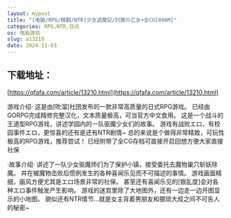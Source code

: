 ```yaml
---
layout: mypost
title: "[电脑/RPG/精翻/NTR]少女退魔記/討魔の乙女+全CG[896M]"
categories: RPG,NTR,日式
os: 电脑游戏
slug: a13210
date: 2024-11-03
---
```


## 下载地址：

[https://qfafa.com/article/13210.html](https://qfafa.com/article/13210.html)

游戏介绍·
这是由\[吹溜\]社团发布的一款非常高质量的日式RPG游戏。
已经由GORPG完成精修完整汉化，文本质量极高，可当官方中文食用。
这是一个战斗的王道型RPG游戏，讲述学园内的一队驱魔少女们的故事。
游戏有战败エロ，有校园事件エロ，更惊喜的还有是还有NTR剧情~
总的来说是个做得非常精致，可玩性极高的RPG游戏，推荐尝试！
已经附带了全CG存档可直接开启回想方便大家直接社保

·故事介绍·
讲述了一队少女驱魔师们为了保护小镇，接受委托去魔物巢穴斩妖除魔。
并在被魔物击败后惯例发生的各种喜闻乐见而不可描述的事情。
游戏画面精细，画风方便尤其是エロ场景非常的社保。
甚至还有喜闻乐见的\[银乱度\]会对各种エロ事件触发产生影响。
游戏的迷宫里除了大地图外，还有一边走一边开图显示的小地图。
貌似还有NTR情节...就是女主背着男朋友和猥琐大叔之间不可告人的秘密~